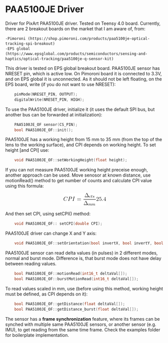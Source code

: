 # PAA5100JE Driver
Driver for PixArt PAA5100JE driver. Tested on Teensy 4.0 board.
Currently, there are 2 breakout boards on the market that I am aware of, from:

    -Pimoroni (https://shop.pimoroni.com/products/paa5100je-optical-tracking-spi-breakout)
    -EPS global (https://www.epsglobal.com/products/semiconductors/sensing-and-haptics/optical-tracking/paa5100je-q-sensor-kit)

This driver is tested on EPS global breakout board.
PAA5100JE sensor has NRESET pin, which is active low. On Pimoroni board it is connected to
3.3V, and on EPS global it is unconnected. As it should not be left floating, on the EPS board, 
write (if you do not want to use NRESET):
```c++
    pinMode(NRESET_PIN, OUTPUT);
    digitalWrite(NRESET_PIN, HIGH);
```

To use the PAA5100JE driver, initialize it (it uses the default SPI bus, but another bus can be forwarded at initialization):
```c++
    PAA5100JE_OF sensor(CS_PIN);
    bool PAA5100JE_OF::init();
```

PAA5100JE has a working height from 15 mm to 35 mm (from the top of the lens to the working surface), and CPI depends on working height. To set height [and CPI] use:
```c++
    void PAA5100JE_OF::setWorkingHeight(float height);
```

If you can not measure PAA5100JE working height preceise enough, another approach can be used. Move senosor at known distance, use motionRead() method to get number of counts and calculate CPI value 
using this formula:
<p align="center"><img src="eq_1.gif"></p>


And then set CPI, using setCPI() method:
```c++
    void PAA5100JE_OF:: setCPI(double CPI);

```

PAA5100JE driver can change X and Y axis:
```c++
    void PAA5100JE_OF::setOrientation(bool invertX, bool invertY, bool swapXandY)
```

PAA5100JE sensor can read delta values (in pulses) in 2 different modes, normal and burst mode. 
Difference is, that burst mode does not have delay between reading values.
```c++
    bool PAA5100JE_OF::motionRead(int16_t deltaVal[]);
    bool PAA5100JE_OF::burstMotionRead(int16_t deltaVal[]);
```

To read values scaled in mm, use (before using this method, working height must be defined, 
as CPI depends on it):
```c++
    bool PAA5100JE_OF::getDistance(float deltaVal[]);
    bool PAA5100JE_OF::getDistance_burst(float deltaVal[]);
```

The sensor has a **frame synchronization** feature, where its frames can be synched with multiple same PAA5100JE sensors, or another sensor (e.g. IMU), to get reading from the same time frame. Check the examples folder for boilerplate implementation.